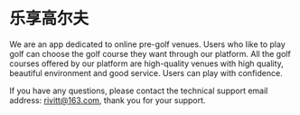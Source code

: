 # 乐享高尔夫

We are an app dedicated to online pre-golf venues. Users who like to play golf can choose the golf course they want through our platform. All the golf courses offered by our platform are high-quality venues with high quality, beautiful environment and good service. Users can play with confidence.

If you have any questions, please contact the technical support email address: rivitt@163.com, thank you for your support.
